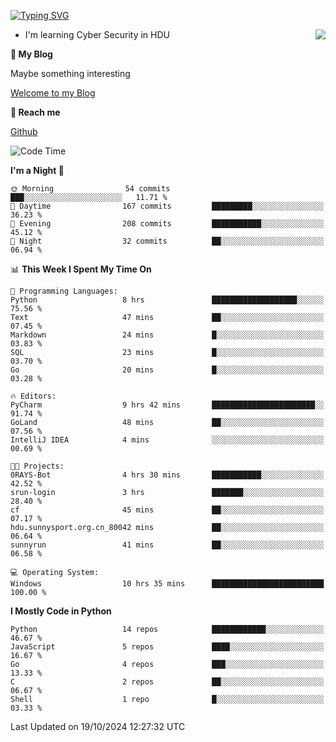 [![Typing SVG](https://readme-typing-svg.herokuapp.com?font=Fira+Code&pause=1000&random=false&width=450&height=60&lines=Hello+%F0%9F%91%8B%F0%9F%8F%BB;I'm+JBNRZ)](https://git.io/typing-svg)

<a href="#">
  <img align="right" src="https://github-readme-stats.vercel.app/api?username=JBNRZ&show_icons=true&bg_color=15,f2f7fd,E0EAFC" />
</a>

- I'm learning Cyber Security in HDU

 **🌱 My Blog**

Maybe something interesting

[Welcome to my Blog](https://jbnrz.com.cn/)

 **💬 Reach me** 

[Github](https://github.com/JBNRZ)


<!--START_SECTION:waka-->
![Code Time](http://img.shields.io/badge/Code%20Time-707%20hrs%2013%20mins-blue)

**I'm a Night 🦉** 

```text
🌞 Morning                54 commits          ███░░░░░░░░░░░░░░░░░░░░░░   11.71 % 
🌆 Daytime                167 commits         █████████░░░░░░░░░░░░░░░░   36.23 % 
🌃 Evening                208 commits         ███████████░░░░░░░░░░░░░░   45.12 % 
🌙 Night                  32 commits          ██░░░░░░░░░░░░░░░░░░░░░░░   06.94 % 
```


📊 **This Week I Spent My Time On** 

```text
💬 Programming Languages: 
Python                   8 hrs               ███████████████████░░░░░░   75.56 % 
Text                     47 mins             ██░░░░░░░░░░░░░░░░░░░░░░░   07.45 % 
Markdown                 24 mins             █░░░░░░░░░░░░░░░░░░░░░░░░   03.83 % 
SQL                      23 mins             █░░░░░░░░░░░░░░░░░░░░░░░░   03.70 % 
Go                       20 mins             █░░░░░░░░░░░░░░░░░░░░░░░░   03.28 % 

🔥 Editors: 
PyCharm                  9 hrs 42 mins       ███████████████████████░░   91.74 % 
GoLand                   48 mins             ██░░░░░░░░░░░░░░░░░░░░░░░   07.56 % 
IntelliJ IDEA            4 mins              ░░░░░░░░░░░░░░░░░░░░░░░░░   00.69 % 

🐱‍💻 Projects: 
0RAYS-Bot                4 hrs 30 mins       ███████████░░░░░░░░░░░░░░   42.52 % 
srun-login               3 hrs               ███████░░░░░░░░░░░░░░░░░░   28.40 % 
cf                       45 mins             ██░░░░░░░░░░░░░░░░░░░░░░░   07.17 % 
hdu.sunnysport.org.cn_80042 mins             ██░░░░░░░░░░░░░░░░░░░░░░░   06.64 % 
sunnyrun                 41 mins             ██░░░░░░░░░░░░░░░░░░░░░░░   06.58 % 

💻 Operating System: 
Windows                  10 hrs 35 mins      █████████████████████████   100.00 % 
```

**I Mostly Code in Python** 

```text
Python                   14 repos            ████████████░░░░░░░░░░░░░   46.67 % 
JavaScript               5 repos             ████░░░░░░░░░░░░░░░░░░░░░   16.67 % 
Go                       4 repos             ███░░░░░░░░░░░░░░░░░░░░░░   13.33 % 
C                        2 repos             ██░░░░░░░░░░░░░░░░░░░░░░░   06.67 % 
Shell                    1 repo              █░░░░░░░░░░░░░░░░░░░░░░░░   03.33 % 
```




 Last Updated on 19/10/2024 12:27:32 UTC
<!--END_SECTION:waka-->
